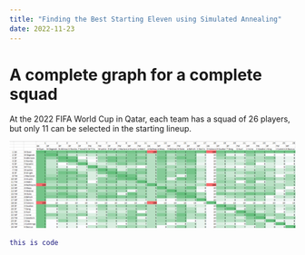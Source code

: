 ```yaml
---
title: "Finding the Best Starting Eleven using Simulated Annealing"
date: 2022-11-23
---
```


# A complete graph for a complete squad

At the 2022 FIFA World Cup in Qatar, each team has a squad of 26 players, but only 11 can be selected in the starting lineup. 

![Player chemistry](/assets/PlayerChem.png)

```matlab
this is code
```
